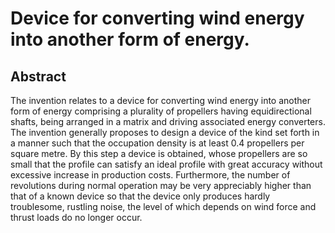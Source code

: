 # Device for converting wind energy into another form of energy.

## Abstract
The invention relates to a device for converting wind energy into another form of energy comprising a plurality of propellers having equidirectional shafts, being arranged in a matrix and driving associated energy converters. The invention generally proposes to design a device of the kind set forth in a manner such that the occupation density is at least 0.4 propellers per square metre. By this step a device is obtained, whose propellers are so small that the profile can satisfy an ideal profile with great accuracy without excessive increase in production costs. Furthermore, the number of revolutions during normal operation may be very appreciably higher than that of a known device so that the device only produces hardly troublesome, rustling noise, the level of which depends on wind force and thrust loads do no longer occur.